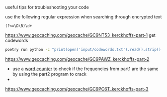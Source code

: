 useful tips for troubleshooting your code

use the following regular expression when searching through encrypted text
```
(?<=\D\B)\d+
```

https://www.geocaching.com/geocache/GC9NT53_kerckhoffs-part-1
get codewords
```bash
poetry run python -c "print(open('input/codewords.txt').read().strip().split('\n')[1::2])"
```

https://www.geocaching.com/geocache/GC9PAWZ_kerckhoffs-part-2
- use a [word counter](https://wordcounter.net/character-count) to check if the frequencies from part1 are the same by using the part2 program to crack
- 

https://www.geocaching.com/geocache/GC9PC6T_kerckhoffs-part-3

